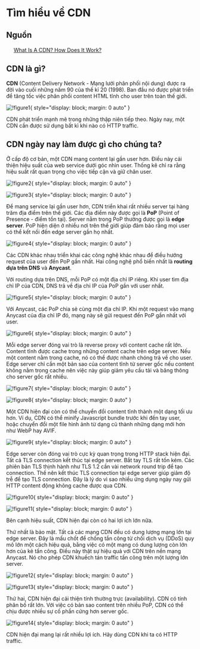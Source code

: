 # Tìm hiểu về CDN

## Nguồn

<img src="../../../img/bytebytego.png" width="16" height="16"/> [What Is A CDN? How Does It Work?](https://www.youtube.com/watch?v=RI9np1LWzqw)

## CDN là gì?

**CDN** (Content Delivery Network - Mạng lưới phân phối nội dung) được ra đời vào cuối những năm 90 của thế kỉ 20 (1998). Ban đầu nó được phát triển để tăng tốc việc phân phối content HTML tĩnh cho user trên toàn thế giới.

![!figure1](figure1.png){ style="display: block; margin: 0 auto" }

CDN phát triển mạnh mẽ trong những thập niên tiếp theo. Ngày nay, một CDN cần được sử dụng bất kì khi nào có HTTP traffic.

## CDN ngày nay làm được gì cho chúng ta?

Ở cấp độ cơ bản, một CDN mang content lại gần user hơn. Điều này cải thiện hiệu suất của web service dưới góc nhìn user. Thống kê chỉ ra rằng hiệu suất rất quan trọng cho việc tiếp cận và giữ chân user.

![!figure2](figure2.png){ style="display: block; margin: 0 auto" }

![!figure3](figure3.png){ style="display: block; margin: 0 auto" }

Để mang service lại gần user hơn, CDN triển khai rất nhiều server tại hàng trăm địa điểm trên thế giới. Các địa điểm này được gọi là **PoP** (Point of Presence - điểm tồn tại). Server nằm trong PoP thường được gọi là **edge server**. PoP hiện diện ở nhiều nơi trên thế giới giúp đảm bảo rằng mọi user có thể kết nối đến edge server gần họ nhất.

![!figure4](figure4.png){ style="display: block; margin: 0 auto" }

Các CDN khác nhau triển khai các công nghệ khác nhau để điều hướng request của user đến PoP gần nhất. Hai công nghệ phổ biến nhất là **routing dựa trên DNS** và **Anycast**.

Với routing dựa trên DNS, mỗi PoP có một địa chỉ IP riêng. Khi user tìm địa chỉ IP của CDN, DNS trả về địa chỉ IP của PoP gần với user nhất.

![!figure5](figure5.png){ style="display: block; margin: 0 auto" }

Với Anycast, các PoP chia sẻ cùng một địa chỉ IP. Khi một request vào mạng Anycast của địa chỉ IP đó, mạng này sẽ gửi request đến PoP gần nhất với user.

![!figure6](figure6.png){ style="display: block; margin: 0 auto" }

Mỗi edge server đóng vai trò là reverse proxy với content cache rất lớn. Content tĩnh được cache trong những content cache trên edge server. Nếu một content nằm trong cache, nó có thể được nhanh chóng trả về cho user. Edge server chỉ cần một bản sao của content tĩnh từ server gốc nếu content không nằm trong cache nên việc này giúp giảm yêu cầu tải và băng thông cho server gốc rất nhiều.

![!figure7](figure7.png){ style="display: block; margin: 0 auto" }

![!figure8](figure8.png){ style="display: block; margin: 0 auto" }

Một CDN hiện đại còn có thể chuyển đổi content tĩnh thành một dạng tối ưu hơn. Ví dụ, CDN có thể minify Javascript bundle trước khi đến tay user, hoặc chuyển đổi một file hình ảnh từ dạng cũ thành những dạng mới hơn như WebP hay AVIF.

![!figure9](figure9.png){ style="display: block; margin: 0 auto" }

Edge server còn đóng vai trò cực kỳ quan trọng trong HTTP stack hiện đại. Tất cả TLS connection kết thúc tại edge server. Bắt tay TLS rất tốn kém. Các phiên bản TLS thịnh hành như TLS 1.2 cần vài network round trip để tạo connection. Thế nên kết thúc TLS connection tại edge server giúp giảm độ trễ để tạo TLS connection. Đây là lý do vì sao nhiều ứng dụng ngày nay gửi HTTP content động không cache được qua CDN.

![!figure10](figure10.png){ style="display: block; margin: 0 auto" }

![!figure11](figure11.png){ style="display: block; margin: 0 auto" }

Bên cạnh hiệu suất, CDN hiện đại còn có hai lợi ích lớn nữa. 

Thứ nhất là bảo mật. Tất cả các mạng CDN đều có dung lượng mạng lớn tại edge server. Đây là mấu chốt để chống tần công từ chối dịch vụ (DDoS) quy mô lớn một cách hiệu quả, bằng việc có một mạng có dung lượng còn lớn hơn của kẻ tấn công. Điều này thật sự hiệu quả với CDN trên nền mạng Anycast. Nó cho phép CDN khuếch tán traffic tấn công trên một lượng lớn server.

![!figure12](figure12.png){ style="display: block; margin: 0 auto" }

![!figure13](figure13.png){ style="display: block; margin: 0 auto" }

Thứ hai, CDN hiện đại cải thiện tính thường trực (availability). CDN có tính phân bố rất lớn. Với việc có bản sao content trên nhiều PoP, CDN có thể chịu được nhiều sự cố phần cứng hơn server gốc.

![!figure14](figure14.png){ style="display: block; margin: 0 auto" }

CDN hiện đại mang lại rất nhiều lợi ích. Hãy dùng CDN khi ta có HTTP traffic.

